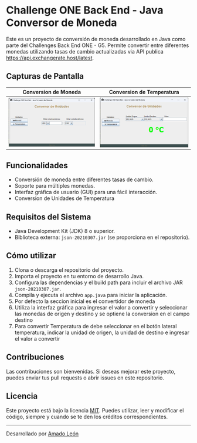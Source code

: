 # Challenge ONE Back End - Java Conversor de Moneda

Este es un proyecto de conversión de moneda desarrollado en Java como parte del Challenges Back End ONE - G5. Permite convertir entre diferentes monedas utilizando tasas de cambio actualizadas via API publica https://api.exchangerate.host/latest.

## Capturas de Pantalla

| Conversion de Moneda | Conversion de Temperatura |
| --- | --- |
| ![Conversion de Moneda](https://raw.githubusercontent.com/zero-53/Challenge-Oracle-ONE-java-convert/master/docs/img/Principal%20conversor.png) | ![Conversion de Temperatura](https://raw.githubusercontent.com/zero-53/Challenge-Oracle-ONE-java-convert/master/docs/img/Tempreratura%20Conversor.png) |

## Funcionalidades



- Conversión de moneda entre diferentes tasas de cambio.
- Soporte para múltiples monedas.
- Interfaz gráfica de usuario (GUI) para una fácil interacción.
- Conversion de Unidades de Temperatura

## Requisitos del Sistema

- Java Development Kit (JDK) 8 o superior.
- Biblioteca externa: `json-20210307.jar` (se proporciona en el repositorio).

## Cómo utilizar

1. Clona o descarga el repositorio del proyecto.
2. Importa el proyecto en tu entorno de desarrollo Java.
3. Configura las dependencias y el build path para incluir el archivo JAR `json-20210307.jar`.
4. Compila y ejecuta el archivo `app.java` para iniciar la aplicación.
5. Por defecto la seccion inicial es el convertidor de moneda
6. Utiliza la interfaz gráfica para ingresar el valor a convertir y seleccionar las monedas de origen y destino y se optiene la conversion en el campo destino
7. Para convertir Temperatura de debe seleccionar en el botón lateral temperatura, indicar la unidad de origen, la unidad de destino e ingresar el valor a convertir

## Contribuciones

Las contribuciones son bienvenidas. Si deseas mejorar este proyecto, puedes enviar tus pull requests o abrir issues en este repositorio.

## Licencia

Este proyecto está bajo la licencia [MIT](LICENSE). Puedes utilizar, leer y modificar el código, siempre y cuando se te den los créditos correspondientes.



---
Desarrollado por [Amado León](https://github.com/zero-53)